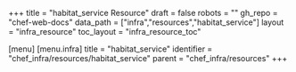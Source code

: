 +++
title = "habitat_service Resource"
draft = false
robots = ""
gh_repo = "chef-web-docs"
data_path = ["infra","resources","habitat_service"]
layout = "infra_resource"
toc_layout = "infra_resource_toc"

[menu]
  [menu.infra]
    title = "habitat_service"
    identifier = "chef_infra/resources/habitat_service"
    parent = "chef_infra/resources"
+++

<!-- The contents of this page are automatically generated from the habitat_service.yaml file in the data directory. -->
<!-- To suggest a change, edit the https://github.com/chef/chef/blob/main/lib/chef/resource/habitat_service.rb file
      and submit a pull request to the https://github.com/chef/chef repository. -->
